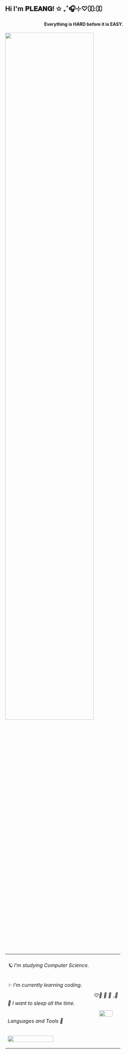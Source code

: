 ## Hi I'm 𝐏𝐋𝐄𝐀𝐍𝐆! ✩ ₊˚🎧⊹♡⩇⩇:⩇⩇
<h4 align = "center">Everything is HARD before it is EASY.</h4>
<img width="75%" align="center" src="https://i.pinimg.com/originals/16/69/e5/1669e57761ccc67fa5e31a09a54764d0.gif">

<table align="center">
<tr>
    <td>
    <h6>🪐 I’m studying Computer Science.</h6>
    <h6>✨ I’m currently learning coding.</h6>
    <h6>🫧 I want to sleep all the time.</h6>
    <h6>Languages and Tools 🧷</h6>
    <p >
      <a href="https://skillicons.dev">
      <img width=75% src="https://skillicons.dev/icons?i=python,c,cpp,java,vue,docker&perline=4" />
      </a>
    </p>
    </td>
    <td align="center">
      <h6>♡̶ 💒 💭 ◞🐰</h6>
      <img width="75%" src="https://spotify-recently-played-readme.vercel.app/api?user=x6lp5a8tjyd1ely2jbqnf0eu3" ></img>
    </td>
  </tr>
</table>
 <!-- 🔭 I’m currently working on ...
🌱 I’m currently learning ...
👯 I’m looking to collaborate on ...
🤔 I’m looking for help with ...
💬 Ask me about ...
📫 How to reach me: ...
😄 Pronouns: ...
⚡ Fun fact: ... -->
